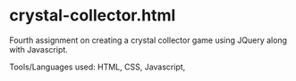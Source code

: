 # crystal-collector.html
Fourth assignment on creating a crystal collector game using JQuery along with Javascript.

Tools/Languages used: HTML, CSS, Javascript,
